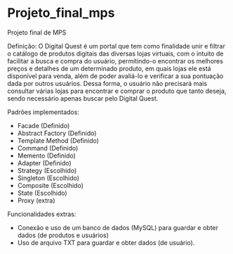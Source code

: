 # Projeto_final_mps

Projeto final de MPS

Definição: O Digital Quest é um portal que tem como finalidade unir e filtrar o catálogo de produtos digitais das diversas lojas virtuais, com o intuito de facilitar a busca e compra do usuário, permitindo-o encontrar os melhores preços e detalhes de um determinado produto, em quais lojas ele está disponível para venda, além de poder avaliá-lo e verificar a sua pontuação dada por outros usuários. Dessa forma, o usuário não precisará mais consultar várias lojas para encontrar e comprar o produto que tanto deseja, sendo necessário apenas buscar pelo Digital Quest.

Padrões implementados:
 - Facade (Definido)
 - Abstract Factory (Definido)
 - Template Method (Definido)
 - Command (Definido)
 - Memento (Definido)
 - Adapter (Definido)
 - Strategy (Escolhido)
 - Singleton (Escolhido)
 - Composite (Escolhido)
 - State (Escolhido)
 - Proxy (extra)

Funcionalidades extras: 
 - Conexão e uso de um banco de dados (MySQL) para guardar e obter dados (de produtos e usuários)
 - Uso de arquivo TXT para guardar e obter dados (de usuário).
